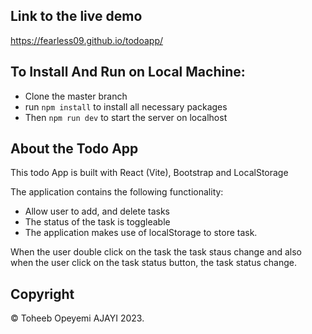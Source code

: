 ## Link to the live demo

https://fearless09.github.io/todoapp/

## To Install And Run on Local Machine:

- Clone the master branch
- run `npm install` to install all necessary packages
- Then `npm run dev` to start the server on localhost

## About the Todo App

This todo App is built with React (Vite), Bootstrap and LocalStorage

The application contains the following functionality:

- Allow user to add, and delete tasks
- The status of the task is toggleable
- The application makes use of localStorage to store task.

When the user double click on the task the task staus change and also when the user click on the task status button, the task status change.

## Copyright

&copy; Toheeb Opeyemi AJAYI 2023.
